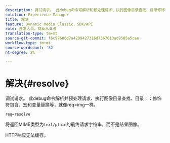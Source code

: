 ```yaml
---
description: 调试请求。 此debug命令可解析和预处理请求、执行图像目录查找、目录修饰符包含、宏和变量替换等，就像req=img一样。
solution: Experience Manager
title: 解决
feature: Dynamic Media Classic，SDK/API
role: 开发人员，商业从业者
translation-type: tm+mt
source-git-commit: f6c97606d7a4209427316d7367013ad9585a5cae
workflow-type: tm+mt
source-wordcount: '82'
ht-degree: 2%

---
```



# 解决{#resolve}

调试请求。 此debug命令解析并预处理请求、执行图像目录查找、目录：：修饰符包含、宏和变量替换等，就像req=img一样。

`req=resolve`

将返回MIME类型为`text/plain`的最终请求字符串，而不是结果图像。

HTTP响应无法缓存。
